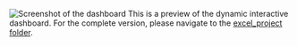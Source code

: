 ![Screenshot of the dashboard](assets/screenshot.png)
This is a preview of the dynamic interactive dashboard. For the complete version, please navigate to the [excel_project folder](/excel_project/).
